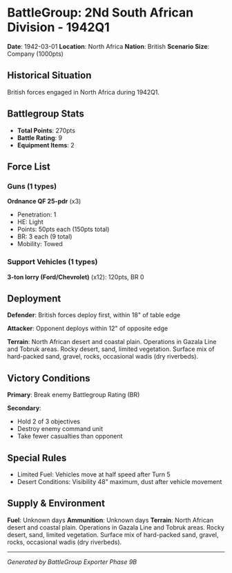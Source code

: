 # BattleGroup: 2Nd South African Division - 1942Q1

**Date**: 1942-03-01
**Location**: North Africa
**Nation**: British
**Scenario Size**: Company (1000pts)

## Historical Situation

British forces engaged in North Africa during 1942Q1.

## Battlegroup Stats

- **Total Points**: 270pts
- **Battle Rating**: 9
- **Equipment Items**: 2

## Force List

### Guns (1 types)

**Ordnance QF 25-pdr** (x3)
- Penetration: 1
- HE: Light
- Points: 50pts each (150pts total)
- BR: 3 each (9 total)
- Mobility: Towed

### Support Vehicles (1 types)

**3-ton lorry (Ford/Chevrolet)** (x12): 120pts, BR 0

## Deployment

**Defender**: British forces deploy first, within 18" of table edge

**Attacker**: Opponent deploys within 12" of opposite edge

**Terrain**: North African desert and coastal plain. Operations in Gazala Line and Tobruk areas. Rocky desert, sand, limited vegetation. Surface mix of hard-packed sand, gravel, rocks, occasional wadis (dry riverbeds).

## Victory Conditions

**Primary**: Break enemy Battlegroup Rating (BR)

**Secondary**:
- Hold 2 of 3 objectives
- Destroy enemy command unit
- Take fewer casualties than opponent

## Special Rules

- Limited Fuel: Vehicles move at half speed after Turn 5
- Desert Conditions: Visibility 48" maximum, dust after vehicle movement

## Supply & Environment

**Fuel**: Unknown days
**Ammunition**: Unknown days
**Terrain**: North African desert and coastal plain. Operations in Gazala Line and Tobruk areas. Rocky desert, sand, limited vegetation. Surface mix of hard-packed sand, gravel, rocks, occasional wadis (dry riverbeds).

---

*Generated by BattleGroup Exporter Phase 9B*
